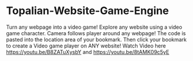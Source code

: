 # Topalian-Website-Game-Engine
Turn any webpage into a video game! Explore any website using a video game character. Camera follows player around any webpage!
The code is pasted into the location area of your bookmark. Then click your bookmark to create a Video game player on ANY website!
Watch Video here   https://youtu.be/B8ZATuXysbY and https://youtu.be/8tAMK09c5yE
